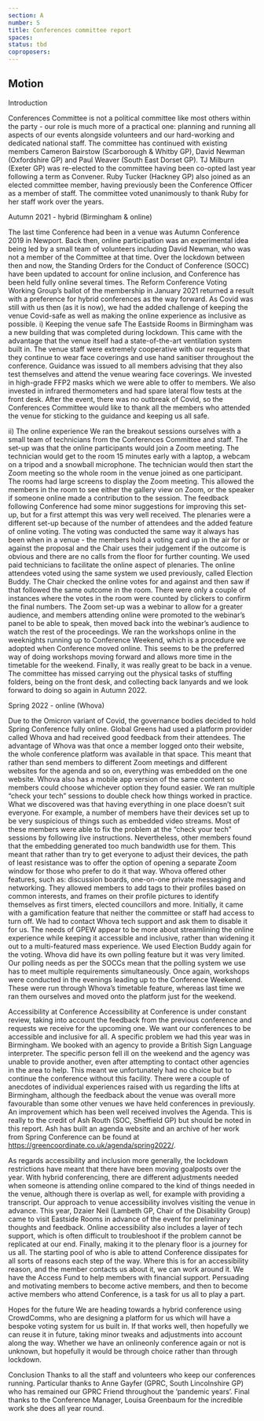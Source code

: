 ```yaml
---
section: A
number: 5
title: Conferences committee report
spaces:
status: tbd
coproposers:
---
```

## Motion
Introduction

Conferences Committee is not a political committee like most others within the party - our role is much more of a practical one: planning and running all aspects of our events alongside volunteers and our hard-working and dedicated national staff. The committee has continued with existing members Cameron Bairstow (Scarborough & Whitby GP), David Newman (Oxfordshire GP) and Paul Weaver (South East Dorset GP). TJ Milburn (Exeter GP) was re-elected to the committee having been co-opted last year following a term as Convener. Ruby Tucker (Hackney GP) also joined as an elected committee member, having previously been the Conference Officer as a member of staff. The committee voted unanimously to thank Ruby for her staff work over the years.

Autumn 2021 - hybrid (Birmingham &
online)

The last time Conference had been in a venue was Autumn Conference 2019 in Newport. Back then, online participation was an experimental idea being led by a small team of volunteers including David Newman, who was not a member of the Committee at that time. Over the lockdown between then and now, the Standing Orders for the Conduct of Conference (SOCC) have been updated to account for online inclusion, and Conference has been held fully online several times. The Reform Conference Voting Working Group’s ballot of the membership in January 2021 returned a result with a preference for hybrid conferences as the way forward. As Covid was still with us then (as it is now), we had the added challenge of keeping the venue Covid-safe as well as making the online experience as inclusive as possible.
i) Keeping the venue safe
The Eastside Rooms in Birmingham was a new building that was completed during lockdown. This came with the advantage that the venue itself had a state-of-the-art ventilation system built in. The venue staff were extremely cooperative with our requests that they continue to wear face coverings and use hand sanitiser throughout the conference. Guidance was issued to all members advising that they also test themselves and attend the venue wearing face coverings. We invested in high-grade FFP2 masks which we were able to offer to members. We also invested in infrared thermometers and had spare lateral flow tests at the front desk.
After the event, there was no outbreak of Covid, so the Conferences Committee would like to thank all the members who attended the venue for sticking to the guidance and keeping us all safe.

ii) The online experience
We ran the breakout sessions ourselves with a small team of technicians from the Conferences Committee and staff. The set-up was that the online participants would join a Zoom meeting. The technician would get to the room 15 minutes early with a laptop, a webcam on a tripod and a snowball microphone. The technician would then start the Zoom meeting so the whole room in the venue joined as one participant. The rooms had large screens to display the Zoom meeting. This allowed the members in the room to see either the gallery view on Zoom, or the speaker if someone online made a contribution to the session. The feedback following Conference had some minor suggestions for improving this set-up, but for a first attempt this was very well received.
The plenaries were a different set-up because of the number of attendees and the added feature of online voting. The voting was conducted the same way it always has been when in a venue - the members hold a voting card up in the air for or against the proposal and the Chair uses their judgement if the outcome is obvious and there are no calls from the floor for further counting. We used paid technicians to facilitate the online aspect of plenaries. The online attendees voted using the same system we used previously, called Election Buddy. The Chair checked the online votes for and against and then saw if that followed the same outcome in the room. There were only a couple of instances where the votes in the room were counted by clickers to confirm the final numbers. The Zoom set-up was a webinar to allow for a greater audience, and members attending online were promoted to the webinar’s panel to be able to speak, then moved back into the webinar’s audience to watch the rest of the proceedings.
We ran the workshops online in the weeknights running up to Conference Weekend, which is a procedure we adopted when Conference moved online. This seems to be the preferred way of doing workshops moving forward and allows more time in the timetable for the weekend.
Finally, it was really great to be back in a venue. The committee has missed carrying out the physical tasks of stuffing folders, being on the front desk, and collecting back lanyards and we look forward to doing so again in Autumn 2022.

Spring 2022 - online (Whova)

Due to the Omicron variant of Covid, the governance bodies decided to hold Spring Conference fully online. Global Greens had used a platform provider called Whova and had received good feedback from their attendees. The advantage of Whova was that once a member logged onto their website, the whole conference platform was available in that space. This meant that rather than send members to different Zoom meetings and different websites for the agenda and so on, everything was embedded on the one website. Whova also has a mobile app version of the same content so members could choose whichever option they found easier.
We ran multiple “check your tech” sessions to double check how things worked in practice. What we discovered was that having everything in one place doesn’t suit everyone. For example, a number of members have their devices set up to be very suspicious of things such as embedded video streams. Most of these members were able to fix the problem at the “check your tech” sessions by following live instructions. Nevertheless, other members found that the embedding generated too much bandwidth use for them. This meant that rather than try to get everyone to adjust their devices, the path of least resistance was to offer the option of opening a separate Zoom window for those who prefer to do it that way.
Whova offered other features, such as: discussion boards, one-on-one private messaging and networking. They allowed members to add tags to their profiles based on common interests, and frames on their profile pictures to identify themselves as first timers, elected councillors and more. Initially, it came with a gamification feature that neither the committee or staff had access to turn off. We had to contact Whova tech support and ask them to disable it for us. The needs of GPEW appear to be more about streamlining the online experience while keeping it accessible and inclusive, rather than widening it out to a multi-featured mass experience.
We used Election Buddy again for the voting. Whova did have its own polling feature but it was very limited. Our polling needs as per the SOCCs mean that the polling system we use has to meet multiple requirements simultaneously.
Once again, workshops were conducted in the evenings leading up to the Conference Weekend. These were run through Whova’s timetable feature, whereas last time we ran them ourselves and moved onto the platform just for the weekend.

Accessibility at Conference
Accessibility at Conference is under constant review, taking into account the feedback from the previous conference and requests we receive for the upcoming one. We want our conferences to be accessible and inclusive for all. A specific problem we had this year was in Birmingham. We booked with an agency to provide a British Sign Language interpreter. The specific person fell ill on the weekend and the agency was unable to provide another, even after attempting to contact other agencies in the area to help. This meant we unfortunately had no choice but to continue the conference without this facility. There were a couple of anecdotes of individual experiences raised with us regarding the lifts at Birmingham, although the feedback about the venue was overall more favourable than some other venues we have held conferences in previously. An improvement which has been well received involves the Agenda. This is really to the credit of Ash Routh (SOC, Sheffield GP) but should be noted in this report. Ash has built an agenda website and an archive of her work from Spring Conference can be found at https://greencoordinate.co.uk/agenda/spring2022/.

As regards accessibility and inclusion more generally, the lockdown restrictions have meant that there have been moving goalposts over the year. With hybrid conferencing, there are different adjustments needed when someone is attending online compared to the kind of things needed in the venue, although there is overlap as well, for example with providing a transcript. Our approach to venue accessibility involves visiting the venue in advance. This year, Dzaier Neil (Lambeth GP, Chair of the Disability Group) came to visit Eastside Rooms in advance of the event for preliminary thoughts and feedback. Online accessibility also includes a layer of tech support, which is often difficult to troubleshoot if the problem cannot be replicated at our end. Finally, making it to the plenary floor is a journey for us all. The starting pool of who is able to attend Conference dissipates for all sorts of reasons each step of the way. Where this is for an accessibility reason, and the member contacts us about it, we can work around it. We have the Access Fund to help members with financial support. Persuading and motivating members to become active members, and then to become active members who attend Conference, is a task for us all to play a part.

Hopes for the future
We are heading towards a hybrid conference using CrowdComms, who are designing a platform for us which will have a bespoke voting system for us built in. If that works well, then hopefully we can reuse it in future, taking minor tweaks and adjustments into account along the way. Whether we have an onlineonly conference again or not is unknown, but hopefully it would be through choice rather than through lockdown.

Conclusion
Thanks to all the staff and volunteers who keep our conferences running. Particular thanks to Anne Gayfer (GPRC, South Lincolnshire GP) who has remained our GPRC Friend throughout the ‘pandemic years’. Final thanks to the Conference Manager, Louisa Greenbaum for the incredible work she does all year round.
